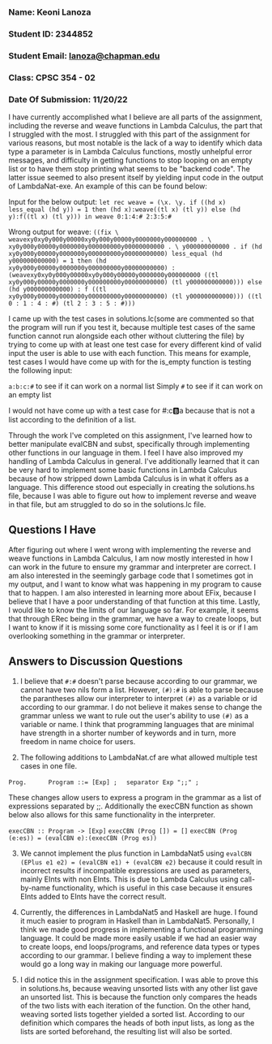 ### Name: Keoni Lanoza
### Student ID: 2344852
### Student Email: lanoza@chapman.edu
### Class: CPSC 354 - 02
### Date Of Submission: 11/20/22

I have currently accomplished what I believe are all parts of the assignment, including the reverse and weave functions in Lambda Calculus, the part that I struggled with the most. I struggled with this part of the assignment for various reasons, but most notable is the lack of a way to identify which data type a parameter is in Lambda Calculus functions, mostly unhelpful error messages, and difficulty in getting functions to stop looping on an empty list or to have them stop printing what seems to be "backend code". The latter issue seemed to also present itself by yielding input code in the output of LambdaNat-exe. An example of this can be found below:

Input for the below output: 
`let rec weave = (\x. \y. if ((hd x) less_equal (hd y)) = 1 then (hd x):weave((tl x) (tl y)) else (hd y):f((tl x) (tl y))) in weave 0:1:4:# 2:3:5:#`

Wrong output for weave: `((fix \ weavexy0xy0y000y00000xy0y000y00000y0000000y000000000 . \ xy0y000y00000y0000000y000000000y00000000000 . \ y000000000000 . if (hd xy0y000y00000y0000000y000000000y00000000000) less_equal (hd y000000000000) = 1 then (hd xy0y000y00000y0000000y000000000y00000000000) : (weavexy0xy0y000y00000xy0y000y00000y0000000y000000000 ((tl xy0y000y00000y0000000y000000000y00000000000) (tl y000000000000))) else (hd y000000000000) : f ((tl xy0y000y00000y0000000y000000000y00000000000) (tl y000000000000))) ((tl 0 : 1 : 4 : #) (tl 2 : 3 : 5 : #)))`

I came up with the test cases in solutions.lc(some are commented so that the program will run if you test it, because multiple test cases of the same function cannot run alongside each other without cluttering the file) by trying to come up with at least one test case for every different kind of valid input the user is able to use with each function. This means for example, test cases I would have come up with for the is_empty function is testing the following input: 

`a:b:c:#` to see if it can work on a normal list
Simply `#` to see if it can work on an empty list

I would not have come up with a test case for #:c:b:a because that is not a list according to the definition of a list.

Through the work I've completed on this assignment, I've learned how to better manipulate evalCBN and subst, specifically through implementing other functions in our language in them. I feel I have also improved my handling of Lambda Calculus in general. I've additionally learned that it can be very hard to implement some basic functions in Lambda Calculus because of how stripped down Lambda Calculus is in what it offers as a language. This difference stood out especially in creating the solutions.hs file, because I was able to figure out how to implement reverse and weave in that file, but am struggled to do so in the solutions.lc file.

## Questions I Have
After figuring out where I went wrong with implementing the reverse and weave functions in Lambda Calculus, I am now mostly interested in how I can work in the future to ensure my grammar and interpreter are correct. I am also interested in the seemingly garbage code that I sometimes got in my output, and I want to know what was happening in my program to cause that to happen. I am also interested in learning more about EFix, because I believe that I have a poor understanding of that function at this time. Lastly, I would like to know the limits of our language so far. For example, it seems that through ERec being in the grammar, we have a way to create loops, but I want to know if it is missing some core functionality as I feel it is or if I am overlooking something in the grammar or interpreter.

## Answers to Discussion Questions

1. I believe that `#:#` doesn't parse because according to our grammar, we cannot have two nils form a list. However, `(#):#` is able to parse because the parantheses allow our interpreter to interpret `(#)` as a variable or id according to our grammar. I do not believe it makes sense to change the grammar unless we want to rule out the user's ability to use `(#)` as a variable or name. I think that programming languages that are minimal have strength in a shorter number of keywords and in turn, more freedom in name choice for users.

2. The following additions to LambdaNat.cf are what allowed multiple test cases in one file.

`Prog.      Program ::= [Exp] ;  `
`separator Exp ";;" ;`

These changes allow users to express a program in the grammar as a list of expressions separated by ;;. Additionally the execCBN function as shown below also allows for this same functionality in the interpreter.

`execCBN :: Program -> [Exp]`
`execCBN (Prog []) = []`
`execCBN (Prog (e:es)) = (evalCBN e):(execCBN (Prog es))`

3. We cannot implement the plus function in LambdaNat5 using `evalCBN (EPlus e1 e2) = (evalCBN e1) + (evalCBN e2)` because it could result in incorrect results if incompatible expressions are used as parameters, mainly EInts with non EInts. This is due to Lambda Calculus using call-by-name functionality, which is useful in this case because it ensures EInts added to EInts have the correct result.

4. Currently, the differences in LambdaNat5 and Haskell are huge. I found it much easier to program in Haskell than in LambdaNat5. Personally, I think we made good progress in implementing a functional programming language. It could be made more easily usable if we had an easier way to create loops, end loops/programs, and reference data types or types according to our grammar. I believe finding a way to implement these would go a long way in making our language more powerful.

5. I did notice this in the assignment specification. I was able to prove this in solutions.hs, because weaving unsorted lists with any other list gave an unsorted list. This is because the function only compares the heads of the two lists with each iteration of the function. On the other hand, weaving sorted lists together yielded a sorted list. According to our definition which compares the heads of both input lists, as long as the lists are sorted beforehand, the resulting list will also be sorted.